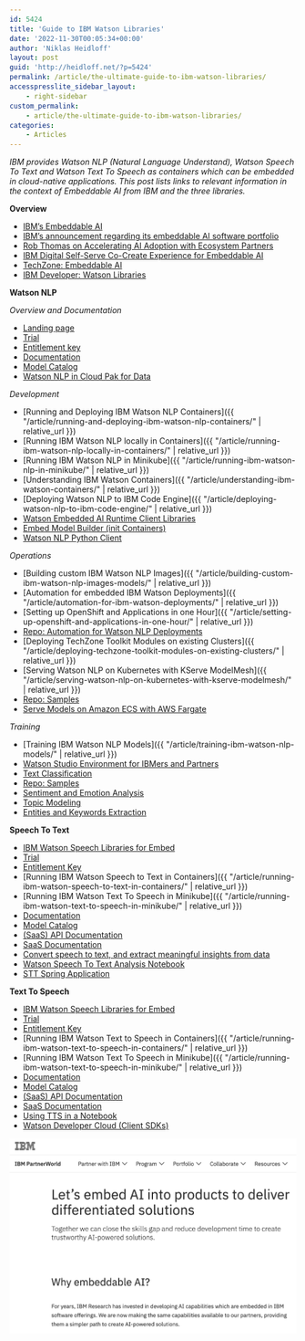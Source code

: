 ```yaml
---
id: 5424
title: 'Guide to IBM Watson Libraries'
date: '2022-11-30T00:05:34+00:00'
author: 'Niklas Heidloff'
layout: post
guid: 'http://heidloff.net/?p=5424'
permalink: /article/the-ultimate-guide-to-ibm-watson-libraries/
accesspresslite_sidebar_layout:
    - right-sidebar
custom_permalink:
    - article/the-ultimate-guide-to-ibm-watson-libraries/
categories:
    - Articles
---
```


*IBM provides Watson NLP (Natural Language Understand), Watson Speech To Text and Watson Text To Speech as containers which can be embedded in cloud-native applications. This post lists links to relevant information in the context of Embeddable AI from IBM and the three libraries.*

**Overview**

- [IBM’s Embeddable AI](https://www.ibm.com/partnerworld/program/embeddableai)
- [IBM’s announcement regarding its embeddable AI software portfolio](https://newsroom.ibm.com/2022-10-25-IBM-Helps-Ecosystem-Partners-Accelerate-AI-Adoption-by-Making-it-Easier-to-Embed-and-Scale-AI-Across-Their-Business)
- [Rob Thomas on Accelerating AI Adoption with Ecosystem Partners](https://youtu.be/V8oGXnqVZEs?t=743)
- [IBM Digital Self-Serve Co-Create Experience for Embeddable AI](https://dsce.ibm.com/)
- [TechZone: Embeddable AI](https://techzone.ibm.com/collection/embedded-ai)
- [IBM Developer: Watson Libraries](https://developer.ibm.com/articles/watson-libraries-embeddable-ai-that-works-for-you/)

**Watson NLP**

*Overview and Documentation*

- [Landing page](https://www.ibm.com/products/ibm-watson-natural-language-processing)
- [Trial](https://www.ibm.com/account/reg/us-en/signup?formid=urx-51726)
- [Entitlement key](https://www.ibm.com/account/reg/us-en/subscribe?formid=urx-51726)
- [Documentation](https://www.ibm.com/docs/en/watson-libraries?topic=watson-natural-language-processing-library-embed-home)
- [Model Catalog](https://www.ibm.com/docs/en/watson-libraries?topic=models-catalog)
- [Watson NLP in Cloud Pak for Data](https://dataplatform.cloud.ibm.com/docs/content/wsj/analyze-data/watson-nlp.html?audience=wdp)

*Development*

- [Running and Deploying IBM Watson NLP Containers]({{ "/article/running-and-deploying-ibm-watson-nlp-containers/" | relative_url }})
- [Running IBM Watson NLP locally in Containers]({{ "/article/running-ibm-watson-nlp-locally-in-containers/" | relative_url }})
- [Running IBM Watson NLP in Minikube]({{ "/article/running-ibm-watson-nlp-in-minikube/" | relative_url }})
- [Understanding IBM Watson Containers]({{ "/article/understanding-ibm-watson-containers/" | relative_url }})
- [Deploying Watson NLP to IBM Code Engine]({{ "/article/deploying-watson-nlp-to-ibm-code-engine/" | relative_url }})
- [Watson Embedded AI Runtime Client Libraries](https://github.com/IBM/ibm-watson-embed-clients)
- [Embed Model Builder (init Containers)](https://github.com/IBM/ibm-watson-embed-model-builder)
- [Watson NLP Python Client](https://github.com/ibm-build-lab/Watson-NLP/blob/main/MLOps/Dash-App-gRPC-Client/readme.md)

*Operations*

- [Building custom IBM Watson NLP Images]({{ "/article/building-custom-ibm-watson-nlp-images-models/" | relative_url }})
- [Automation for embedded IBM Watson Deployments]({{ "/article/automation-for-ibm-watson-deployments/" | relative_url }})
- [Setting up OpenShift and Applications in one Hour]({{ "/article/setting-up-openshift-and-applications-in-one-hour/" | relative_url }})
- [Repo: Automation for Watson NLP Deployments](https://github.com/IBM/watson-automation)
- [Deploying TechZone Toolkit Modules on existing Clusters]({{ "/article/deploying-techzone-toolkit-modules-on-existing-clusters/" | relative_url }})
- [Serving Watson NLP on Kubernetes with KServe ModelMesh]({{ "/article/serving-watson-nlp-on-kubernetes-with-kserve-modelmesh/" | relative_url }})
- [Repo: Samples](https://github.com/ibm-build-lab/Watson-NLP/tree/main/MLOps)
- [Serve Models on Amazon ECS with AWS Fargate](https://github.com/ibm-build-lab/Watson-NLP/blob/main/MLOps/Deploy-to-AWS-Fargate/README.md)

*Training*

- [Training IBM Watson NLP Models]({{ "/article/training-ibm-watson-nlp-models/" | relative_url }})
- [Watson Studio Environment for IBMers and Partners](https://developer.ibm.com/tutorials/set-up-your-ibm-watson-libraries-environment/)
- [Text Classification](https://techzone.ibm.com/collection/watson-nlp-text-classification)
- [Repo: Samples](https://github.com/ibm-build-lab/Watson-NLP/tree/main/ML)
- [Sentiment and Emotion Analysis](https://techzone.ibm.com/collection/watson-core-nlp)
- [Topic Modeling](https://techzone.ibm.com/collection/watson-nlp-topic-modeling)
- [Entities and Keywords Extraction](https://techzone.ibm.com/collection/watson-nlp-entities-and-keywords-extraction)

**Speech To Text**

- [IBM Watson Speech Libraries for Embed](https://www.ibm.com/products/watson-speech-embed-libraries)
- [Trial](https://www.ibm.com/account/reg/us-en/signup?formid=urx-51754)
- [Entitlement Key](https://www.ibm.com/account/reg/us-en/subscribe?formid=urx-51726)
- [Running IBM Watson Speech to Text in Containers]({{ "/article/running-ibm-watson-speech-to-text-in-containers/" | relative_url }})
- [Running IBM Watson Text To Speech in Minikube]({{ "/article/running-ibm-watson-text-to-speech-in-minikube/" | relative_url }})
- [Documentation](https://www.ibm.com/docs/en/watson-libraries?topic=watson-speech-text-library-embed-home)
- [Model Catalog](https://www.ibm.com/docs/en/watson-libraries?topic=home-models-catalog)
- [(SaaS) API Documentation](https://cloud.ibm.com/apidocs/speech-to-text)
- [SaaS Documentation](https://cloud.ibm.com/docs/speech-to-text?topic=speech-to-text-gettingStarted)
- [Convert speech to text, and extract meaningful insights from data](https://developer.ibm.com/tutorials/extract-meaningful-insights-from-data/)
- [Watson Speech To Text Analysis Notebook](https://github.com/ibm-build-lab/Watson-Speech/blob/main/Speech%20To%20%20Text/Speech%20To%20Text%20Analysis.ipynb)
- [STT Spring Application](https://github.com/ibm-build-lab/Watson-Speech/tree/main/STTApplication#readme)

**Text To Speech**

- [IBM Watson Speech Libraries for Embed](https://www.ibm.com/products/watson-speech-embed-libraries)
- [Trial](https://www.ibm.com/account/reg/signup?formid=urx-51758)
- [Entitlement Key](https://www.ibm.com/account/reg/us-en/subscribe?formid=urx-51726)
- [Running IBM Watson Text to Speech in Containers]({{ "/article/running-ibm-watson-text-to-speech-in-containers/" | relative_url }})
- [Running IBM Watson Text To Speech in Minikube]({{ "/article/running-ibm-watson-text-to-speech-in-minikube/" | relative_url }})
- [Documentation](https://www.ibm.com/docs/en/watson-libraries?topic=watson-text-speech-library-embed-home")
- [Model Catalog](https://www.ibm.com/docs/en/watson-libraries?topic=wtsleh-models-catalog)
- [(SaaS) API Documentation](https://cloud.ibm.com/apidocs/text-to-speech)
- [SaaS Documentation](https://cloud.ibm.com/docs/text-to-speech?topic=text-to-speech-gettingStarted)
- [Using TTS in a Notebook](https://github.com/ibm-build-lab/Watson-Speech/blob/main/Text%20To%20Speech/Text-to-Speech-Tutorial.md)
- [Watson Developer Cloud (Client SDKs)](https://github.com/watson-developer-cloud)

![image](/assets/img/2022/11/Screenshot-2022-11-22-at-11.12.21.png)